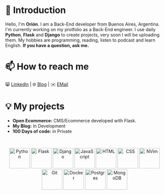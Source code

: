 
# 👋 Introduction
Hello, I'm **Orión**. I am a Back-End developer from Buenos Aires, Argentina. 
I'm currently working on my protfolio as a Back-End engineer.
I use daily **Python**, **Flask** and **Django** to create projects, very soon I will be uploading them.
My hobbies are programming, reading, listen to podcast and learn English.
**If you have a question, ask me.**

# 📫 How to reach me
😸 [LinkedIn](https://github.com/27b#Comming-Soon) |
🌐 [Blog](https://github.com/27b#Comming-Soon) |
✉️ [EMail](https://github.com/27b#Comming-Soon)

# 💡 My projects
- **Open Ecommerce:** CMS/Ecommerce developed with Flask.
- **My Blog:** In Development
- **100 Days of code:** in Private

<br>
<!-- Icons in: https://devicon.dev/ -->
<p align="center">
  <img src="https://cdn.jsdelivr.net/gh/devicons/devicon/icons/python/python-original.svg" alt="Python" width="65" height="65">
  <img src="https://cdn.jsdelivr.net/gh/devicons/devicon/icons/flask/flask-original.svg" alt="Flask" width="65" height="65">
  <img src="https://cdn.jsdelivr.net/gh/devicons/devicon/icons/django/django-original.svg" alt="Django" width="65" height="65">
  <img src="https://cdn.jsdelivr.net/gh/devicons/devicon/icons/javascript/javascript-original.svg" alt="JavaScript" width="65" height="65">
  <img src="https://cdn.jsdelivr.net/gh/devicons/devicon/icons/html5/html5-original.svg" alt="HTML" width="65" height="65">
  <img src="https://cdn.jsdelivr.net/gh/devicons/devicon/icons/css3/css3-original.svg" alt="CSS" width="65" height="65">
  <img src="https://cdn.jsdelivr.net/gh/devicons/devicon/icons/vim/vim-original.svg" alt="NVim" width="65" height="65">
  <img src="https://cdn.jsdelivr.net/gh/devicons/devicon/icons/git/git-original.svg" alt="Git" width="65" height="65">
  <img src="https://cdn.jsdelivr.net/gh/devicons/devicon/icons/docker/docker-original.svg" alt="Docker" width="65" height="65">
  <img src="https://cdn.jsdelivr.net/gh/devicons/devicon/icons/postgresql/postgresql-original.svg" alt="Postgres" width="65" height="65">
  <img src="https://cdn.jsdelivr.net/gh/devicons/devicon/icons/mongodb/mongodb-original.svg" alt="MongoDB" width="65" height="65">
</p>
